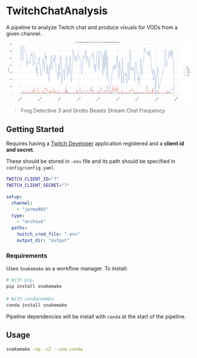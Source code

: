 # TwitchChatAnalysis
A pipeline to analyze Twitch chat and produce visuals for VODs from a given channel.

![](docs/plots/fd3_gb_plot.png)
> Frog Detective 3 and Grotto Beasts Stream Chat Frequency

## Getting Started
Requires having a [Twitch Developer](https://dev.twitch.tv/console) application registered and a **client id and secret**.

These should be stored in `.env` file and its path should be specified in `config/config.yaml`.
```bash
TWITCH_CLIENT_ID="?"
TWITCH_CLIENT_SECRET="?"
```

```yaml
setup:
  channel:
    - "jerma985"
  type:
    - "archive"
  paths:
    twitch_cred_file: ".env"
    output_dir: "output"
```

### Requirements
Uses `Snakemake` as a workflow manager. To install:
```bash
# With pip.
pip install snakemake

# With conda/mamba
conda install snakemake
```

Pipeline dependencies will be install with `conda` at the start of the pipeline.

## Usage
```bash
snakemake -np -c2 --use-conda
```
